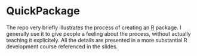 QuickPackage
============

The repo very briefly illustrates the process of creating an [R](http://www.r-project.org/) package. 
I generally use it to give people a feeling about the process, without actually teaching it explicitely. 
All the details are presented in a more substantial R development course referenced in the slides.
